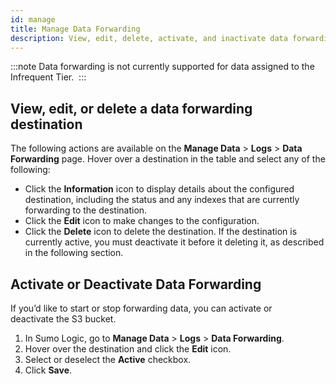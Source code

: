 ```yaml
---
id: manage
title: Manage Data Forwarding
description: View, edit, delete, activate, and inactivate data forwarding destinations.
---
```




:::note
Data forwarding is not currently supported for data assigned to the Infrequent Tier. 
:::

## View, edit, or delete a data forwarding destination

The following actions are available on the **Manage Data** \> **Logs** \> **Data Forwarding** page. Hover over a destination in the table and select any of the following:

* Click the **Information** icon to display details about the configured destination, including the status and any indexes that are currently forwarding to the destination.
* Click the **Edit** icon to make changes to the configuration.
* Click the **Delete** icon to delete the destination. If the destination is currently active, you must deactivate it before it deleting it, as described in the following section.

## Activate or Deactivate Data Forwarding

If you’d like to start or stop forwarding data, you can activate or deactivate the S3 bucket. 

1. In Sumo Logic, go to **Manage Data** \> **Logs** \> **Data Forwarding**.
1. Hover over the destination and click the **Edit** icon.
1. Select or deselect the **Active** checkbox.
1. Click **Save**.
